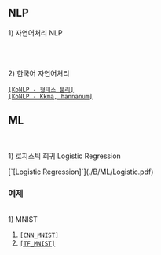 ## NLP
<p> 1) 자연어처리 NLP <p/>
<br>

[NLP]: [`[wordcloud]`](./NLP/wordcloud.pdf) 
<br> 
2) 한국어 자연어처리 <br> 

[`[KoNLP - 형태소 분리]`](./NLP/KoNLP1.pdf) 
<br> 
[`[KoNLP - Kkma, hannanum]`](./NLP/KoNLP2.pdf) 
</br> 

## ML
<br>
<p>  1) 로지스틱 회귀 Logistic Regression </p>
 [`[Logistic Regression]`](./B/ML/Logistic.pdf) <br>


### 예제 ###
<br>
<p4> 1) MNIST </p4>

1. [`[CNN_MNIST]`](./B/ML/mnist심층신경망.ipynb) <br>
2. [`[TF_MNIST]`](./B/ML/TF_MNIST.ipynb)

